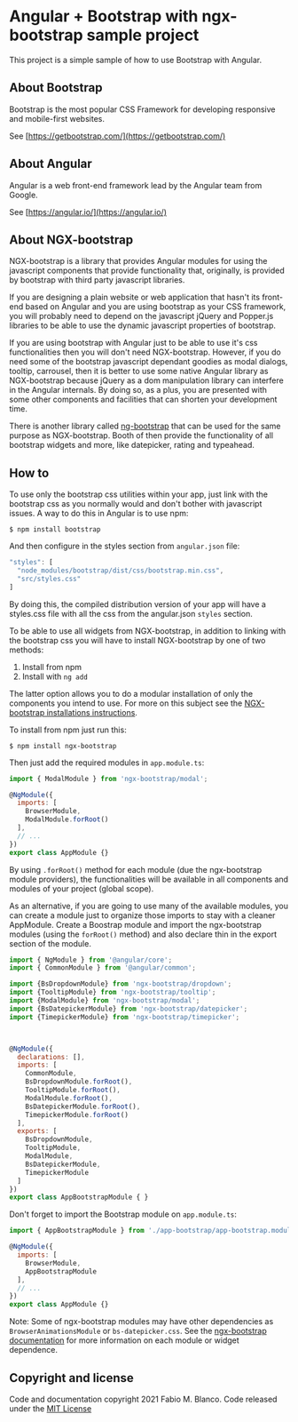 # Angular + Bootstrap with ngx-bootstrap sample project #

This project is a simple sample of how to use Bootstrap with Angular.

## About Bootstrap ##

Bootstrap is the most popular CSS Framework for developing responsive and mobile-first 
websites.

See [https://getbootstrap.com/](https://getbootstrap.com/)

## About Angular ##

Angular is a web front-end framework lead by the Angular team from Google.

See [https://angular.io/](https://angular.io/)

## About NGX-bootstrap ##

NGX-bootstrap is a library that provides Angular modules for using the javascript
components that provide functionality that, originally, is provided by bootstrap with
third party javascript libraries.

If you are designing a plain website or web application that hasn't its front-end based 
on Angular and you are using bootstrap as your CSS framework, you will probably need to
depend on the javascript jQuery and Popper.js libraries to be able to use the dynamic
javascript properties of bootstrap.

If you are using bootstrap with Angular just to be able to use it's css functionalities 
then you will don't need NGX-bootstrap. However, if you do need some of the bootstrap 
javascript dependant goodies as modal dialogs, tooltip, carrousel, then it is better to
use some native Angular library as NGX-bootstrap because jQuery as a dom manipulation
library can interfere in the Angular internals. By doing so, as a plus, you are presented
with some other components and facilities that can shorten your development time.

There is another library called [ng-bootstrap](https://ng-bootstrap.github.io/#/home) 
that can be used for the same purpose as NGX-bootstrap. Booth of then provide the 
functionality of all bootstrap widgets and more, like datepicker, rating and typeahead.

## How to ##

To use only the bootstrap css utilities within your app, just link with the bootstrap css as 
you normally would and don't bother with javascript issues. A way to do this in Angular
is to use npm:

```shell
$ npm install bootstrap
```

And then configure in the styles section from `angular.json` file:

```javascript
"styles": [
  "node_modules/bootstrap/dist/css/bootstrap.min.css",
  "src/styles.css"
]
```

By doing this, the compiled distribution version of your app will have a styles.css file 
with all the css from the angular.json `styles` section.

To be able to use all widgets from NGX-bootstrap, in addition to linking with the 
bootstrap css you will have to install NGX-bootstrap by one of two methods:

  1. Install from npm
  2. Install with `ng add`

The latter option allows you to do a modular installation of only the components
you intend to use. For more on this subject see the [NGX-bootstrap installations 
instructions](https://valor-software.com/ngx-bootstrap/#/documentation#getting-started).

To install from npm just run this:

```shell
$ npm install ngx-bootstrap
```

Then just add the required modules in `app.module.ts`:

```javascript
import { ModalModule } from 'ngx-bootstrap/modal';

@NgModule({
  imports: [
    BrowserModule,
    ModalModule.forRoot()
  ],
  // ...
})
export class AppModule {}
```

By using `.forRoot()` method for each module (due the ngx-bootstrap module providers), the 
functionalities will be available in all components and modules of your project 
(global scope).


As an alternative, if you are going to use many of the available modules, you can
create a module just to organize those imports to stay with a cleaner AppModule.
Create a Boostrap module and import the ngx-bootstrap modules (using the `forRoot()` 
method) and also declare thin in the export section of the module.

```javascript
import { NgModule } from '@angular/core';
import { CommonModule } from '@angular/common';

import {BsDropdownModule} from 'ngx-bootstrap/dropdown';
import {TooltipModule} from 'ngx-bootstrap/tooltip';
import {ModalModule} from 'ngx-bootstrap/modal';
import {BsDatepickerModule} from 'ngx-bootstrap/datepicker';
import {TimepickerModule} from 'ngx-bootstrap/timepicker';



@NgModule({
  declarations: [],
  imports: [
    CommonModule,
    BsDropdownModule.forRoot(),
    TooltipModule.forRoot(),
    ModalModule.forRoot(),
    BsDatepickerModule.forRoot(),
    TimepickerModule.forRoot()
  ],
  exports: [
    BsDropdownModule,
    TooltipModule,
    ModalModule,
    BsDatepickerModule,
    TimepickerModule
  ]
})
export class AppBootstrapModule { }
```

Don't forget to import the Bootstrap module on `app.module.ts`:


```javascript
import { AppBootstrapModule } from './app-bootstrap/app-bootstrap.module';

@NgModule({
  imports: [
    BrowserModule,
    AppBootstrapModule
  ],
  // ...
})
export class AppModule {}

```

Note: Some of ngx-bootstrap modules may have other dependencies as 
`BrowserAnimationsModule` or `bs-datepicker.css`. See the 
[ngx-bootstrap documentation](https://valor-software.com/ngx-bootstrap/#/documentation)
for more information on each module or widget dependence.

## Copyright and license ##

Code and documentation copyright 2021 Fabio M. Blanco. Code released under the
[MIT License](https://github.com/fabio-blanco/test-ngx-bootstrap/blob/main/LICENSE)
